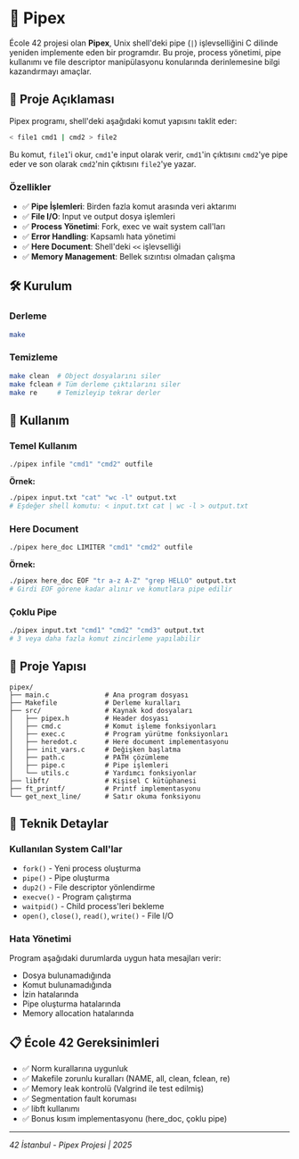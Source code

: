 # 🔗 Pipex

École 42 projesi olan **Pipex**, Unix shell'deki pipe (`|`) işlevselliğini C dilinde yeniden implemente eden bir programdır. Bu proje, process yönetimi, pipe kullanımı ve file descriptor manipülasyonu konularında derinlemesine bilgi kazandırmayı amaçlar.

## 📝 Proje Açıklaması

Pipex programı, shell'deki aşağıdaki komut yapısını taklit eder:
```bash
< file1 cmd1 | cmd2 > file2
```

Bu komut, `file1`'i okur, `cmd1`'e input olarak verir, `cmd1`'in çıktısını `cmd2`'ye pipe eder ve son olarak `cmd2`'nin çıktısını `file2`'ye yazar.

### Özellikler

- ✅ **Pipe İşlemleri**: Birden fazla komut arasında veri aktarımı
- ✅ **File I/O**: Input ve output dosya işlemleri
- ✅ **Process Yönetimi**: Fork, exec ve wait system call'ları
- ✅ **Error Handling**: Kapsamlı hata yönetimi
- ✅ **Here Document**: Shell'deki `<<` işlevselliği
- ✅ **Memory Management**: Bellek sızıntısı olmadan çalışma

## 🛠️ Kurulum

### Derleme
```bash
make
```

### Temizleme
```bash
make clean  # Object dosyalarını siler
make fclean # Tüm derleme çıktılarını siler
make re     # Temizleyip tekrar derler
```

## 🚀 Kullanım

### Temel Kullanım
```bash
./pipex infile "cmd1" "cmd2" outfile
```

**Örnek:**
```bash
./pipex input.txt "cat" "wc -l" output.txt
# Eşdeğer shell komutu: < input.txt cat | wc -l > output.txt
```

### Here Document
```bash
./pipex here_doc LIMITER "cmd1" "cmd2" outfile
```

**Örnek:**
```bash
./pipex here_doc EOF "tr a-z A-Z" "grep HELLO" output.txt
# Girdi EOF görene kadar alınır ve komutlara pipe edilir
```

### Çoklu Pipe
```bash
./pipex input.txt "cmd1" "cmd2" "cmd3" output.txt
# 3 veya daha fazla komut zincirleme yapılabilir
```

## 📁 Proje Yapısı

```
pipex/
├── main.c              # Ana program dosyası
├── Makefile            # Derleme kuralları
├── src/                # Kaynak kod dosyaları
│   ├── pipex.h         # Header dosyası
│   ├── cmd.c           # Komut işleme fonksiyonları
│   ├── exec.c          # Program yürütme fonksiyonları
│   ├── heredot.c       # Here document implementasyonu
│   ├── init_vars.c     # Değişken başlatma
│   ├── path.c          # PATH çözümleme
│   ├── pipe.c          # Pipe işlemleri
│   └── utils.c         # Yardımcı fonksiyonlar
├── libft/              # Kişisel C kütüphanesi
├── ft_printf/          # Printf implementasyonu
└── get_next_line/      # Satır okuma fonksiyonu
```

## 🔧 Teknik Detaylar

### Kullanılan System Call'lar
- `fork()` - Yeni process oluşturma
- `pipe()` - Pipe oluşturma
- `dup2()` - File descriptor yönlendirme
- `execve()` - Program çalıştırma
- `waitpid()` - Child process'leri bekleme
- `open()`, `close()`, `read()`, `write()` - File I/O

### Hata Yönetimi
Program aşağıdaki durumlarda uygun hata mesajları verir:
- Dosya bulunamadığında
- Komut bulunamadığında
- İzin hatalarında
- Pipe oluşturma hatalarında
- Memory allocation hatalarında

## 📋 École 42 Gereksinimleri

- ✅ Norm kurallarına uygunluk
- ✅ Makefile zorunlu kuralları (NAME, all, clean, fclean, re)
- ✅ Memory leak kontrolü (Valgrind ile test edilmiş)
- ✅ Segmentation fault koruması
- ✅ libft kullanımı
- ✅ Bonus kısım implementasyonu (here_doc, çoklu pipe)

---

*42 İstanbul - Pipex Projesi | 2025*
